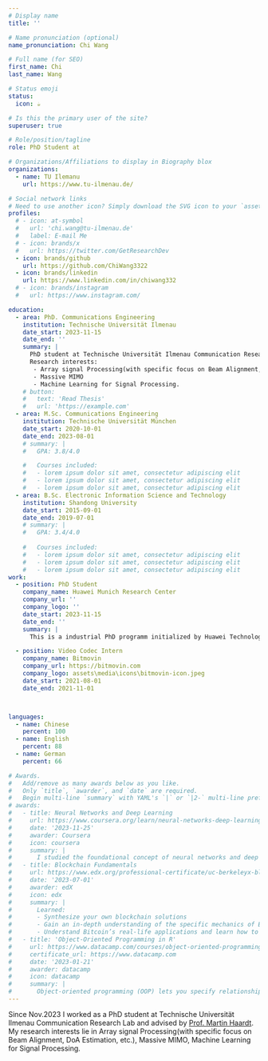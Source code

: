 ```yaml
---
# Display name
title: ''

# Name pronunciation (optional)
name_pronunciation: Chi Wang

# Full name (for SEO)
first_name: Chi
last_name: Wang

# Status emoji
status:
  icon: ☕️

# Is this the primary user of the site?
superuser: true

# Role/position/tagline
role: PhD Student at

# Organizations/Affiliations to display in Biography blox
organizations:
  - name: TU Ilemanu
    url: https://www.tu-ilmenau.de/

# Social network links
# Need to use another icon? Simply download the SVG icon to your `assets/media/icons/` folder.
profiles:
  # - icon: at-symbol
  #   url: 'chi.wang@tu-ilmenau.de'
  #   label: E-mail Me
  # - icon: brands/x
  #   url: https://twitter.com/GetResearchDev
  - icon: brands/github
    url: https://github.com/ChiWang3322
  - icon: brands/linkedin
    url: https://www.linkedin.com/in/chiwang332
  # - icon: brands/instagram
  #   url: https://www.instagram.com/

education:
  - area: PhD. Communications Engineering
    institution: Technische Universität Ilmenau
    date_start: 2023-11-15
    date_end: ''
    summary: |
      PhD student at Technische Universität Ilmenau Communication Research Lab, advised by [Prof. Martin Haardt](https://www.tu-ilmenau.de/universitaet/fakultaeten/fakultaet-elektrotechnik-und-informationstechnik/profil/institute-und-fachgebiete/fachgebiet-nachrichtentechnik/martin-haardt). 
      Research interests:
       - Array signal Processing(with specific focus on Beam Alignment, DoA Estimation, etc.) 
       - Massive MIMO
       - Machine Learning for Signal Processing.
    # button:
    #   text: 'Read Thesis'
    #   url: 'https://example.com'
  - area: M.Sc. Communications Engineering
    institution: Technische Universität München
    date_start: 2020-10-01
    date_end: 2023-08-01
    # summary: |
    #   GPA: 3.8/4.0

    #   Courses included:
    #   - lorem ipsum dolor sit amet, consectetur adipiscing elit
    #   - lorem ipsum dolor sit amet, consectetur adipiscing elit
    #   - lorem ipsum dolor sit amet, consectetur adipiscing elit
  - area: B.Sc. Electronic Information Science and Technology
    institution: Shandong University
    date_start: 2015-09-01
    date_end: 2019-07-01
    # summary: |
    #   GPA: 3.4/4.0
      
    #   Courses included:
    #   - lorem ipsum dolor sit amet, consectetur adipiscing elit
    #   - lorem ipsum dolor sit amet, consectetur adipiscing elit
    #   - lorem ipsum dolor sit amet, consectetur adipiscing elit
work:
  - position: PhD Student
    company_name: Huawei Munich Research Center
    company_url: ''
    company_logo: ''
    date_start: 2023-11-15
    date_end: ''
    summary: |
      This is a industrial PhD programm initialized by Huawei Technologies and TU Ilmenau

  - position: Video Codec Intern
    company_name: Bitmovin
    company_url: https://bitmovin.com
    company_logo: assets\media\icons\bitmovin-icon.jpeg
    date_start: 2021-08-01
    date_end: 2021-11-01



languages:
  - name: Chinese
    percent: 100
  - name: English
    percent: 88
  - name: German
    percent: 66

# Awards.
#   Add/remove as many awards below as you like.
#   Only `title`, `awarder`, and `date` are required.
#   Begin multi-line `summary` with YAML's `|` or `|2-` multi-line prefix and indent 2 spaces below.
# awards:
#   - title: Neural Networks and Deep Learning
#     url: https://www.coursera.org/learn/neural-networks-deep-learning
#     date: '2023-11-25'
#     awarder: Coursera
#     icon: coursera
#     summary: |
#       I studied the foundational concept of neural networks and deep learning. By the end, I was familiar with the significant technological trends driving the rise of deep learning; build, train, and apply fully connected deep neural networks; implement efficient (vectorized) neural networks; identify key parameters in a neural network’s architecture; and apply deep learning to your own applications.
#   - title: Blockchain Fundamentals
#     url: https://www.edx.org/professional-certificate/uc-berkeleyx-blockchain-fundamentals
#     date: '2023-07-01'
#     awarder: edX
#     icon: edx
#     summary: |
#       Learned:
#       - Synthesize your own blockchain solutions
#       - Gain an in-depth understanding of the specific mechanics of Bitcoin
#       - Understand Bitcoin’s real-life applications and learn how to attack and destroy Bitcoin, Ethereum, smart contracts and Dapps, and alternatives to Bitcoin’s Proof-of-Work consensus algorithm
#   - title: 'Object-Oriented Programming in R'
#     url: https://www.datacamp.com/courses/object-oriented-programming-with-s3-and-r6-in-r
#     certificate_url: https://www.datacamp.com
#     date: '2023-01-21'
#     awarder: datacamp
#     icon: datacamp
#     summary: |
#       Object-oriented programming (OOP) lets you specify relationships between functions and the objects that they can act on, helping you manage complexity in your code. This is an intermediate level course, providing an introduction to OOP, using the S3 and R6 systems. S3 is a great day-to-day R programming tool that simplifies some of the functions that you write. R6 is especially useful for industry-specific analyses, working with web APIs, and building GUIs.
---
```


Since Nov.2023 I worked as a PhD student at Technische Universität Ilmenau Communication Research Lab and advised by [Prof. Martin Haardt](https://www.tu-ilmenau.de/universitaet/fakultaeten/fakultaet-elektrotechnik-und-informationstechnik/profil/institute-und-fachgebiete/fachgebiet-nachrichtentechnik/martin-haardt). My research interests lie in Array signal Processing(with specific focus on Beam Alignment, DoA Estimation, etc.), Massive MIMO, Machine Learning for Signal Processing.